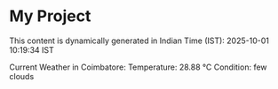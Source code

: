 # My Project

This content is dynamically generated in Indian Time (IST): 2025-10-01 10:19:34 IST


Current Weather in Coimbatore:
Temperature: 28.88 °C
Condition: few clouds
